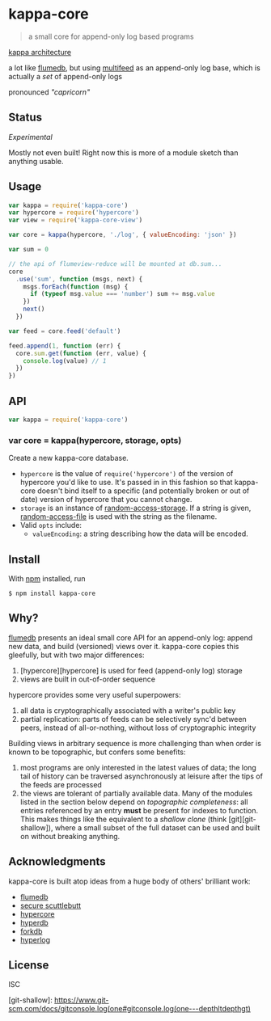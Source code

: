# kappa-core

> a small core for append-only log based programs

[kappa architecture](http://kappa-architecture.com)

a lot like [flumedb][flumedb], but using
[multifeed](https://github.com/noffle/multifeed) as an append-only log base,
which is actually a *set* of append-only logs

pronounced *"capricorn"*

## Status

*Experimental*

Mostly not even built! Right now this is more of a module sketch than anything
usable.

## Usage

```js
var kappa = require('kappa-core')
var hypercore = require('hypercore')
var view = require('kappa-core-view')

var core = kappa(hypercore, './log', { valueEncoding: 'json' })

var sum = 0

// the api of flumeview-reduce will be mounted at db.sum...
core
  .use('sum', function (msgs, next) {
    msgs.forEach(function (msg) {
      if (typeof msg.value === 'number') sum += msg.value
    })
    next()
  })

var feed = core.feed('default')

feed.append(1, function (err) {
  core.sum.get(function (err, value) {
    console.log(value) // 1
  })
})
```

## API

```js
var kappa = require('kappa-core')
```

### var core = kappa(hypercore, storage, opts)

Create a new kappa-core database.

- `hypercore` is the value of `require('hypercore')` of the version of hypercore
  you'd like to use. It's passed in in this fashion so that kappa-core doesn't
  bind itself to a specific (and potentially broken or out of date) version of
  hypercore that you cannot change.
- `storage` is an instance of
  [random-access-storage](https://github.com/random-access-storage). If a string
  is given,
  [random-access-file](https://github.com/random-access-storage/random-access-storage)
  is used with the string as the filename.
- Valid `opts` include:
  - `valueEncoding`: a string describing how the data will be encoded.

## Install

With [npm](https://npmjs.org/) installed, run

```
$ npm install kappa-core
```

## Why?

[flumedb][flumedb] presents an ideal small core API for an append-only log:
append new data, and build (versioned) views over it. kappa-core copies this
gleefully, but with two major differences:

1. [hypercore][hypercore] is used for feed (append-only log) storage
2. views are built in out-of-order sequence

hypercore provides some very useful superpowers:

1. all data is cryptographically associated with a writer's public key
2. partial replication: parts of feeds can be selectively sync'd between peers,
instead of all-or-nothing, without loss of cryptographic integrity

Building views in arbitrary sequence is more challenging than when order is
known to be topographic, but confers some benefits:

1. most programs are only interested in the latest values of data; the long tail
of history can be traversed asynchronously at leisure after the tips of the
feeds are processed
2. the views are tolerant of partially available data. Many of the modules
listed in the section below depend on *topographic completeness*: all entries
referenced by an entry **must** be present for indexes to function. This makes
things like the equivalent to a *shallow clone* (think [git][git-shallow]),
where a small subset of the full dataset can be used and built on without
breaking anything.

## Acknowledgments

kappa-core is built atop ideas from a huge body of others' brilliant work:

- [flumedb][flumedb]
- [secure scuttlebutt](http://scuttlebutt.nz)
- [hypercore](https://github.com/mafintosh/hypercore)
- [hyperdb](https://github.com/mafintosh/hyperdb)
- [forkdb](https://github.com/substack/forkdb)
- [hyperlog](https://github.com/mafintosh/hyperlog)

## License

ISC

[flumedb]: https://github.com/flumedb/flumedb
[git-shallow]: https://www.git-scm.com/docs/gitconsole.log(one#gitconsole.log(one---depthltdepthgt)
